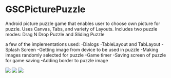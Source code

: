 # GSCPicturePuzzle
Android picture puzzle game that enables user to choose own picture for puzzle. Uses Canvas, Tabs, and variety of Layouts. Includes two puzzle modes: Drag N Drop Puzzle and Sliding Puzzle

a few of the implementations used:
-Dialogs
-TableLayout and TabLayout
-Splash Screen
-Getting image from device to be used in puzzle
-Making images randomly selected for puzzle
-Game timer
-Saving screen of puzzle for game saving
-Adding border to puzzle image

<img src=http://imgur.com/kJAhTe7.png>

<img src=http://imgur.com/UUsFUuX.png>

<img src=http://imgur.com/yTcGv6R.png>
